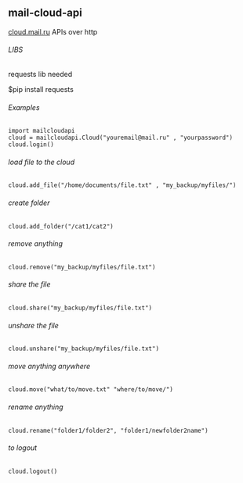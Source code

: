 ## mail-cloud-api
[cloud.mail.ru]()  APIs over http

###### LIBS
requests lib needed

$pip install requests

###### Examples
```
import mailcloudapi
cloud = mailcloudapi.Cloud("youremail@mail.ru" , "yourpassword")
cloud.login()
```
###### load file to the cloud
```
cloud.add_file("/home/documents/file.txt" , "my_backup/myfiles/") 
```
###### create folder 
```
cloud.add_folder("/cat1/cat2")
```
###### remove anything 
```
cloud.remove("my_backup/myfiles/file.txt")
```
###### share the file
```
cloud.share("my_backup/myfiles/file.txt")
```
###### unshare the file
```
cloud.unshare("my_backup/myfiles/file.txt")
```
###### move anything anywhere
```
cloud.move("what/to/move.txt" "where/to/move/")
```
###### rename anything
```
cloud.rename("folder1/folder2", "folder1/newfolder2name")
```
###### to logout
```
cloud.logout()
```
